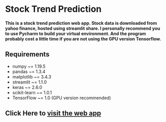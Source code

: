 # Stock Trend Prediction
#### This is a stock trend prediction web app. Stock data is downloaded from yahoo finance, hosted using streamlit share. I personally recommend you to use Pycharm to build your virtual environment. And the program probably cost a little time if you are not using the GPU version Tensorflow.


## Requirements
- numpy ~= 1.19.5 
- pandas ~= 1.3.4 
- matplotlib ~= 3.4.3 
- streamlit ~= 1.1.0 
- keras ~= 2.6.0 
- scikit-learn ~= 1.0.1
- TensorFlow ~= 1.0 (GPU version recommended)

## Click Here to [visit the web app]()
